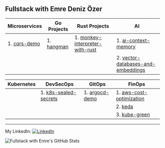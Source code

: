 ## Fullstack with Emre Deniz Özer 

| Microservices | Go Projects | Rust Projects | AI |
| -------- | -------- | -------- | -------- |
| 1. [cqrs-demo](https://github.com/emredenizozer/cqrs-demo) | 1. [hangman](https://github.com/emredenizozer/hangman) | 1. [monkey-interpreter-with-rust](https://github.com/emredenizozer/monkey-interpreter-with-rust) | 1. [ai-context-memory](https://github.com/emredenizozer/ai-context-memory) |
|  | | | 2. [vector-databases-and-embeddings](https://github.com/emredenizozer/vector-databases-and-embeddings) |

| Kubernetes | DevSecOps | GitOps | FinOps |
| -------- | -------- | -------- | -------- |
|  | 1. [k8s-sealed-secrets](https://github.com/emredenizozer/k8s-sealed-secrets) | 1. [argocd-demo](https://github.com/emredenizozer/argocd-demo) | 1. [aws-cost-optimization](https://github.com/emredenizozer/aws-cost-optimization) |
|  | | | 2. [keda](https://github.com/emredenizozer/keda) |
|  | | | 3. [kube-green](https://github.com/emredenizozer/kube-green) |

---

My LinkedIn:
[<img src="https://raw.githubusercontent.com/paulrobertlloyd/socialmediaicons/main/linkedin-16x16.png" alt="LinkedIn" class="linkedin-icon">](https://www.linkedin.com/in/emredenizozer/)

![Fullstack with Emre's GitHub Stats](https://github-readme-stats.vercel.app/api?username=emredenizozer&show_icons=true&theme=radical)

